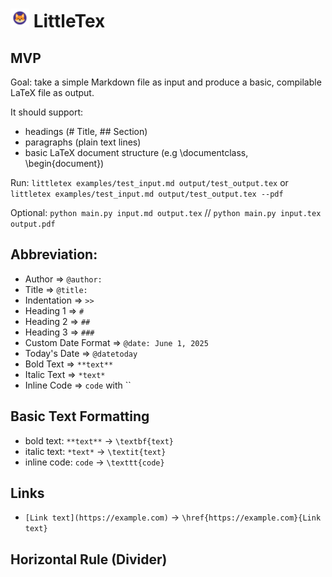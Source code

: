 # <img src="pics/littletex.png" alt="LittleTex Logo" width="30"/> LittleTex

<!-- <p align="center">
  <img src="pics/littletex.png" alt="LittleTex Logo" width="200"/>
</p> -->



## MVP

Goal: take a simple Markdown file as input and produce a basic, compilable LaTeX file as output.

It should support:
- headings (# Title, ## Section)
- paragraphs (plain text lines)
- basic LaTeX document structure (e.g \documentclass, \begin{document})

Run: `littletex examples/test_input.md output/test_output.tex` or `littletex examples/test_input.md output/test_output.tex --pdf`

Optional: `python main.py input.md output.tex` // `python main.py input.tex output.pdf`

## Abbreviation:

- Author => `@author:`
- Title => `@title:`
- Indentation => `>>`
- Heading 1 => `#`
- Heading 2 => `##`
- Heading 3 => `###`
- Custom Date Format => `@date: June 1, 2025`
- Today's Date => `@datetoday`
- Bold Text => `**text**`
- Italic Text => `*text*`
- Inline Code => `code` with ``
  
## Basic Text Formatting
- bold text: `**text**` -> `\textbf{text}`
- italic text: `*text*` -> `\textit{text}`
- inline code: `code` -> `\texttt{code}`

## Links
- `[Link text](https://example.com)` → `\href{https://example.com}{Link text}`

## Horizontal Rule (Divider)
